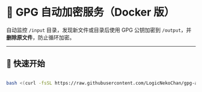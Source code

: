 # 🔐 GPG 自动加密服务（Docker 版）

自动监控 `/input` 目录，发现新文件或目录后使用 GPG 公钥加密到 `/output`，并**删除原文件**，防止循环加密。

---

## 🧭 快速开始

```bash

bash <(curl -fsSL https://raw.githubusercontent.com/LogicNekoChan/gpg-auto-encrypt/main/quick-start.sh)
